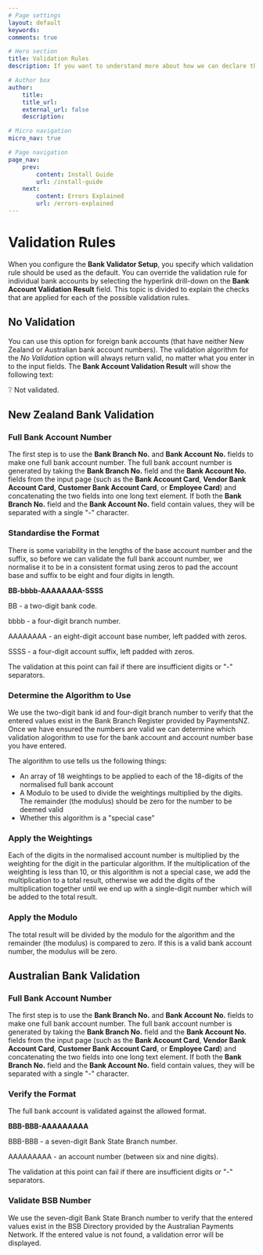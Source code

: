 ```yaml
---
# Page settings
layout: default
keywords:
comments: true

# Hero section
title: Validation Rules
description: If you want to understand more about how we can declare the data you enter as valid or not, or are just curious about how it all works, then this is the topic for you.

# Author box
author:
    title: 
    title_url: 
    external_url: false
    description: 

# Micro navigation
micro_nav: true

# Page navigation
page_nav:
    prev:
        content: Install Guide
        url: /install-guide
    next:
        content: Errors Explained
        url: /errors-explained
---
```


# Validation Rules

When you configure the **Bank Validator Setup**, you specify which validation rule should be used as the default. You can override the validation rule for individual bank accounts by selecting the hyperlink drill-down on the **Bank Account Validation Result** field. This topic is divided to explain the checks that are applied for each of the possible validation rules.

## No Validation

You can use this option for foreign bank accounts (that have neither New Zealand or Australian bank account numbers). The validation algorithm for the *No Validation* option will always return valid, no matter what you enter in to the input fields. The **Bank Account Validation Result** will show the following text:

❔ Not validated.

## New Zealand Bank Validation

### Full Bank Account Number

The first step is to use the **Bank Branch No.** and **Bank Account No.** fields to make one full bank account number. The full bank account number is generated by taking the **Bank Branch No.** field and the **Bank Account No.** fields from the input page (such as the **Bank Account Card**, **Vendor Bank Account Card**, **Customer Bank Account Card**, or **Employee Card**) and concatenating the two fields into one long text element. If both the **Bank Branch No.** field and the **Bank Account No.** field contain values, they will be separated with a single "-" character.

### Standardise the Format

There is some variability in the lengths of the base account number and the suffix, so before we can validate the full bank account number, we normalise it to be in a consistent format using zeros to pad the account base and suffix to be eight and four digits in length.

<div class="callout callout--info">
    <p><strong>BB-bbbb-AAAAAAAA-SSSS</strong></p>
    <p></p>
    <p>BB - a two-digit bank code.</p>
    <p>bbbb - a four-digit branch number.</p>
    <p>AAAAAAAA - an eight-digit account base number, left padded with zeros.</p>
    <p>SSSS - a four-digit account suffix, left padded with zeros.</p>
</div>

The validation at this point can fail if there are insufficient digits or "-" separators.

### Determine the Algorithm to Use

We use the two-digit bank id and four-digit branch number to verify that the entered values exist in the Bank Branch Register provided by PaymentsNZ. Once we have ensured the numbers are valid we can determine which validation alogorithm to use for the bank account and account number base you have entered.

The algorithm to use tells us the following things:

- An array of 18 weightings to be applied to each of the 18-digits of the normalised full bank account
- A Modulo to be used to divide the weightings multiplied by the digits. The remainder (the modulus) should be zero for the number to be deemed valid
- Whether this algorithm is a "special case"

### Apply the Weightings

Each of the digits in the normalised account number is multiplied by the weighting for the digit in the particular algorithm. If the multiplication of the weighting is less than 10, or this algorithm is not a special case, we add the multiplication to a total result, otherwise we add the digits of the multiplication together until we end up with a single-digit number which will be added to the total result.

### Apply the Modulo

The total result will be divided by the modulo for the algorithm and the remainder (the modulus) is compared to zero. If this is a valid bank account number, the modulus will be zero.

## Australian Bank Validation

### Full Bank Account Number

The first step is to use the **Bank Branch No.** and **Bank Account No.** fields to make one full bank account number. The full bank account number is generated by taking the **Bank Branch No.** field and the **Bank Account No.** fields from the input page (such as the **Bank Account Card**, **Vendor Bank Account Card**, **Customer Bank Account Card**, or **Employee Card**) and concatenating the two fields into one long text element. If both the **Bank Branch No.** field and the **Bank Account No.** field contain values, they will be separated with a single "-" character.

### Verify the Format

The full bank account is validated against the allowed format.

<div class="callout callout--info">
    <p><strong>BBB-BBB-AAAAAAAAA</strong></p>
    <p></p>
    <p>BBB-BBB - a seven-digit Bank State Branch number.</p>
    <p>AAAAAAAAA - an account number (between six and nine digits).</p>
</div>

The validation at this point can fail if there are insufficient digits or "-" separators.

### Validate BSB Number

We use the seven-digit Bank State Branch number to verify that the entered values exist in the BSB Directory provided by the Australian Payments Network. If the entered value is not found, a validation error will be displayed.
